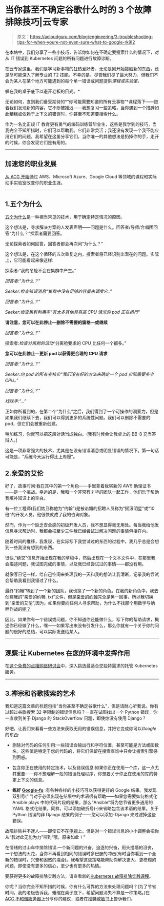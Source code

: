 # 当你甚至不确定谷歌什么时的 3 个故障排除技巧|云专家

> 原文：<https://acloudguru.com/blog/engineering/3-troubleshooting-tips-for-when-youre-not-even-sure-what-to-google-rk9l2>

在本帖中，我们分享了一些小技巧，告诉你如何在不确定要搜索什么的情况下，对从 IT 错误到 Kubernetes 问题的所有问题进行故障诊断。

在云专家这里，我们是学习新事物的狂热爱好者，无论是刚开始接触新的东西，还是尽可能深入了解专业的 T2 技能。不幸的是，尽管我们尽了最大努力，但我们不会为某人在某个地方可能遇到的每个单一错误或问题提供*课程或实验室。*

躲在我的桌子底下以避开老板的目光。*

无论如何，直到我们备受期待的*“你可能需要知道的所有云事物”*课程落下——随着我们发现新的内容，它不断被推迟——我想复习一些策略，当你遇到一个措辞如此糟糕或依赖于上下文的错误时，你甚至不知道要搜索什么。

作为一名比正规 IT 教育更有勇气的编码训练营毕业生，这些是我学到的技巧，当我完全不知所措时，它们可以帮助我。它们非常灵活；我还没有发现一个我不能应用它们的问题，我希望在这里分享它们，当你唯一的其他想法是扔掉你的手，走开的时候，你会发现它们是有用的。

* * *

## 加速您的职业发展

[从 ACG 开始](https://acloudguru.com/pricing)通过 AWS、Microsoft Azure、Google Cloud 等领域的课程和实际动手实验室改变你的职业生涯。

* * *

## 1.五个为什么

[五个为什么](https://en.wikipedia.org/wiki/Five_whys)是一种相当常见的技术，用于确定特定情况的原因。

这个想法是，寻求解决方案的人发表声明——问题是什么。回答者/导师/合唱团回答“为什么？”探索者需要回答。

无论探索者如何回答，回答者都会再次问“为什么？”

这个想法是，在这个循环的五次重复之内，搜索者将已经识别出潜在的问题。实际上，它可能看起来像这样:

探索者:“我的吊舱不会在集群中产生。”

*回答者:“为什么？”*

*Seeker:*检查错误消息*“集群中没有足够的容量来调度它。”*

*回答者:“为什么？”*

*Seeker:*检查集群利用率*“有太多其他具有高 CPU 请求的 pod 正在运行”*

**请注意，您可以在此停止—删除不需要的窗格—或继续**

*回答者:“为什么？”*

探索者:*检查分离舱的活动*“分离舱要求的 CPU 比任何一个都多。”

**您可以在此停止—更新 pod 以获得更合理的 CPU 请求**

*回答者:“为什么？”*

*Seeker:*向 pod 的所有者核实*“我们没有好的方法来确定一个 pod 实际需要多少 CPU。”*

*回答者:“为什么？”*

*找球手:“…”*

正如你所看到的，在第二个“为什么”之后，我们得到了一个可操作的洞察力，但是如果我们继续下去，我们可以得到更多的系统性问题。我们可以删除不需要的 pod，但它们会被重新创建。

稍加练习，你就可以把这段对话当成独白。(我有时候会让我桌上的 BB-8 充当答辩人。)

这是一项非常强大的技术，尤其是在没有错误消息或明显错误的情况下。第一句话可能是，“系统今天运行得比上周慢”。

## 2.亲爱的艾伦

好了，故事时间:我在其中的第一个角色——手里拿着我崭新的 AWS 助理证书——是一个挑战。幸运的是，我和一个非常有才华的团队一起工作，他们乐于帮助我填补知识上的空白。

有一位工程师(我们姑且称他为“约翰”)是被谄媚的招聘人员称为“摇滚明星”或“10 倍”的开发人员。他很快就成了我的咨询对象。

然而，作为一个缺乏安全感的初级开发人员，我不想显得毫无用处。每当我给他发信息寻求帮助时，我都会把至少三件我已经尝试过解决问题的事情包括在内。

随着时间的推移，我发现，在实际写下我尝试过的东西的过程中，我几乎总是会想到一些我没有想到的东西。

很快,“绝交”信息开始出现在我的草稿中，然后出现在一个文本文件中，在那里我会描述问题，我试图完成的事情，以及我已经尝试过的事情——都没有用。

就像写日记一样，给自己空间来处理我的一天和我的想法让我清晰，记录我的尝试会帮助我看到我错过了什么。

最终“约翰”转到了一个新的团队，我也换了一个新的角色。在我的新角色中，我去创建我的“亲爱的约翰. txt”文件，但是[亲爱的约翰](https://en.wikipedia.org/wiki/Dear_John_letter)完全是另一回事，所以我切换到“亲爱的艾伦”,因为，如果你要向任何人寻求帮助，为什么不找那个用数学与纳粹作战的[呢？](https://en.wikipedia.org/wiki/Alan_Turing#Hut_8_and_the_naval_Enigma)

因此，如果你有一个错误或问题，你不知道你还能做什么，写下你的帮助请求，概述你已经做了什么，嘿——如果写出来没有引发什么，那么你就有一个关于你的问题的很好的总结，可以实际发送给某人。

* * *

## 观察:让 Kubernetes 在您的环境中发挥作用

在[这个免费的点播网络研讨会](https://acloudguru.com/content/putting-kubernetes-to-work-in-your-environment)中，深入挑选最适合您独特需求的托管 Kubernetes 服务。

* * *

## 3.禅宗和谷歌搜索的艺术

我知道这篇文章的标题包括“当你甚至不确定谷歌什么”，但是请耐心听我说。你有过超过谷歌搜索 32 字限制的错误信息吗？一直在试图找出一个 Python 错误，你一直收到关于 Django 的 StackOverflow 问题，即使你没有使用 Django？

好吧，让我们来看看一些方法来获取无用的错误信息，并把它变成你可以*Google*的东西:

*   删除对代码的任何引用:一些错误会输出行和字符位置，甚至可能是方法或函数名。这些值是特定于您的代码的，将它们保留在搜索查询中只会让搜索引擎感到困惑。

*   包含你正在使用的特定技术，以及错误信息:如果你正在使用一个库，这一点尤其重要——你不想理解一般的错误处理程序，你想要关于你正在使用的库的特定上下文的信息。

*   **练好** [**Google-fu**](https://www.lifehack.org/articles/technology/20-tips-use-google-search-efficiently.html) :有各种各样的小技巧可以获得更好的 Google 结果。我发现双引号(" ")对于必须出现在结果中的术语很有帮助——如果您需要如何格式化 Ansible plays 中的代码片段的结果，那么“Ansible”将为您节省更多通用的 YAML 格式化结果。同样，可以添加破折号(-)来省略包含该术语的结果。关于 Python 错误的非 Django 结果的例子——您可以添加-Django 来过滤掉这些错误。

故障排除并不迷人——即使它不在[电视](https://www.youtube.com/watch?v=u8qgehH3kEQ)上。但是对一个错误消息的小小调整会把你从“我对此无能为力”带到“哦，原来如此！”

在情绪的过山车中排除错误:一个新问题的兴奋，追逐的兴奋，用头撞墙的沮丧，一个想法的火花，当你不再看到相同的错误时多巴胺的冲击(有时当你看到一个全新的错误时，兴奋和困惑的混合)。我希望这些策略能帮助你解决更大、更模糊的问题，即使没有更多的信心，至少也有更多的热情。

要获得更多的故障排除实践方法，请查看新的[Kubernetes 故障排除实践课程](https://learn.acloud.guru/course/hands-on-kubernetes-troubleshooting/overview)。

你呢？当你完全不知所措的时候，你有什么可靠的方法来处理问题吗？(为了节省时间，我的老板告诉我，蜷缩在桌子底下，希望问题消失不算是一种策略。)在 [ACG 不和谐服务器](https://discord.com/invite/acloudguru)上分享你的建议，或者在[推特](https://twitter.com/acloudguru)或[脸书](https://www.facebook.com/acloudguru/)上告诉我们。